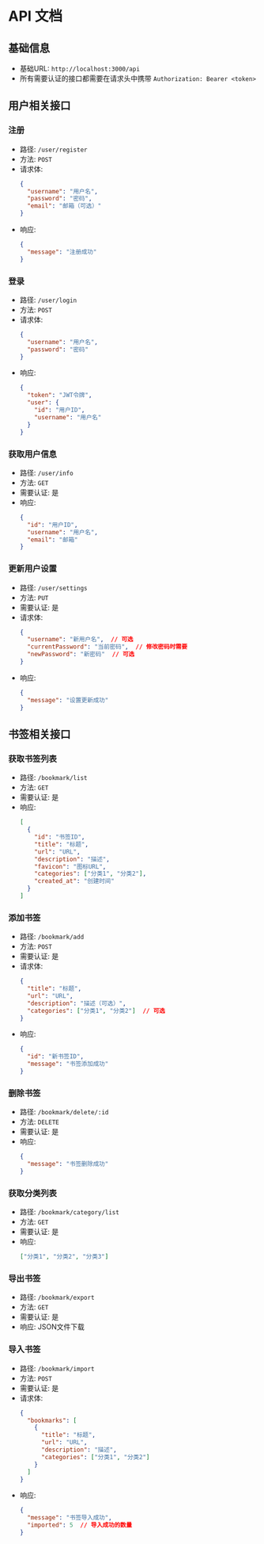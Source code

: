 # API 文档

## 基础信息
- 基础URL: `http://localhost:3000/api`
- 所有需要认证的接口都需要在请求头中携带 `Authorization: Bearer <token>`

## 用户相关接口

### 注册
- 路径: `/user/register`
- 方法: `POST`
- 请求体:
  ```json
  {
    "username": "用户名",
    "password": "密码",
    "email": "邮箱（可选）"
  }
  ```
- 响应:
  ```json
  {
    "message": "注册成功"
  }
  ```

### 登录
- 路径: `/user/login`
- 方法: `POST`
- 请求体:
  ```json
  {
    "username": "用户名",
    "password": "密码"
  }
  ```
- 响应:
  ```json
  {
    "token": "JWT令牌",
    "user": {
      "id": "用户ID",
      "username": "用户名"
    }
  }
  ```

### 获取用户信息
- 路径: `/user/info`
- 方法: `GET`
- 需要认证: 是
- 响应:
  ```json
  {
    "id": "用户ID",
    "username": "用户名",
    "email": "邮箱"
  }
  ```

### 更新用户设置
- 路径: `/user/settings`
- 方法: `PUT`
- 需要认证: 是
- 请求体:
  ```json
  {
    "username": "新用户名",  // 可选
    "currentPassword": "当前密码",  // 修改密码时需要
    "newPassword": "新密码"  // 可选
  }
  ```
- 响应:
  ```json
  {
    "message": "设置更新成功"
  }
  ```

## 书签相关接口

### 获取书签列表
- 路径: `/bookmark/list`
- 方法: `GET`
- 需要认证: 是
- 响应:
  ```json
  [
    {
      "id": "书签ID",
      "title": "标题",
      "url": "URL",
      "description": "描述",
      "favicon": "图标URL",
      "categories": ["分类1", "分类2"],
      "created_at": "创建时间"
    }
  ]
  ```

### 添加书签
- 路径: `/bookmark/add`
- 方法: `POST`
- 需要认证: 是
- 请求体:
  ```json
  {
    "title": "标题",
    "url": "URL",
    "description": "描述（可选）",
    "categories": ["分类1", "分类2"]  // 可选
  }
  ```
- 响应:
  ```json
  {
    "id": "新书签ID",
    "message": "书签添加成功"
  }
  ```

### 删除书签
- 路径: `/bookmark/delete/:id`
- 方法: `DELETE`
- 需要认证: 是
- 响应:
  ```json
  {
    "message": "书签删除成功"
  }
  ```

### 获取分类列表
- 路径: `/bookmark/category/list`
- 方法: `GET`
- 需要认证: 是
- 响应:
  ```json
  ["分类1", "分类2", "分类3"]
  ```

### 导出书签
- 路径: `/bookmark/export`
- 方法: `GET`
- 需要认证: 是
- 响应: JSON文件下载

### 导入书签
- 路径: `/bookmark/import`
- 方法: `POST`
- 需要认证: 是
- 请求体:
  ```json
  {
    "bookmarks": [
      {
        "title": "标题",
        "url": "URL",
        "description": "描述",
        "categories": ["分类1", "分类2"]
      }
    ]
  }
  ```
- 响应:
  ```json
  {
    "message": "书签导入成功",
    "imported": 5  // 导入成功的数量
  }
  ``` 